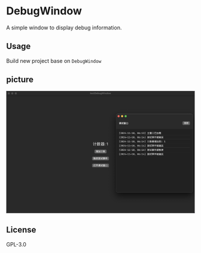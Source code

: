 # DebugWindow

A simple window to display debug information.

## Usage

Build new project base on `DebugWindow`

## picture

![picture](./run.png)

## License

GPL-3.0
